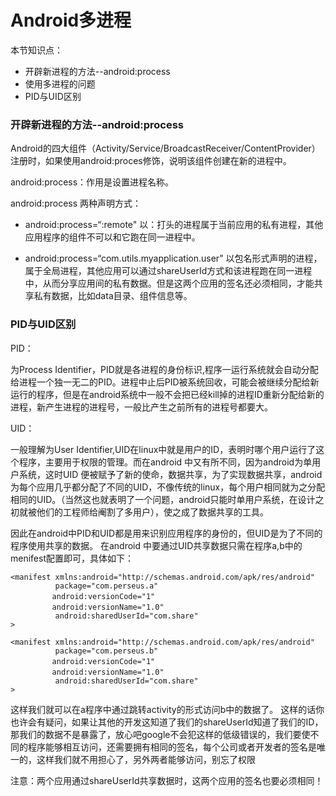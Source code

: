 # Android多进程

本节知识点：

* 开辟新进程的方法--android:process
* 使用多进程的问题
* PID与UID区别

### 开辟新进程的方法--android:process

Android的四大组件（Activity/Service/BroadcastReceiver/ContentProvider）注册时，如果使用android:proces修饰，说明该组件创建在新的进程中。

android:process：作用是设置进程名称。

android:process 两种声明方式：

* android:process=“:remote" 
	以：打头的进程属于当前应用的私有进程，其他应用程序的组件不可以和它跑在同一进程中。
	
* android:process=“com.utils.myapplication.user"
	以包名形式声明的进程，属于全局进程，其他应用可以通过shareUserId方式和该进程跑在同一进程中，从而分享应用间的私有数据。但是这两个应用的签名还必须相同，才能共享私有数据，比如data目录、组件信息等。



### PID与UID区别

PID：
	
为Process Identifier，PID就是各进程的身份标识,程序一运行系统就会自动分配给进程一个独一无二的PID。进程中止后PID被系统回收，可能会被继续分配给新运行的程序，但是在android系统中一般不会把已经kill掉的进程ID重新分配给新的进程，新产生进程的进程号，一般比产生之前所有的进程号都要大。

UID：

一般理解为User Identifier,UID在linux中就是用户的ID，表明时哪个用户运行了这个程序，主要用于权限的管理。而在android 中又有所不同，因为android为单用户系统，这时UID 便被赋予了新的使命，数据共享，为了实现数据共享，android为每个应用几乎都分配了不同的UID，不像传统的linux，每个用户相同就为之分配相同的UID。（当然这也就表明了一个问题，android只能时单用户系统，在设计之初就被他们的工程师给阉割了多用户），使之成了数据共享的工具。


因此在android中PID和UID都是用来识别应用程序的身份的，但UID是为了不同的程序使用共享的数据。
在android 中要通过UID共享数据只需在程序a,b中的menifest配置即可，具体如下：

```
<manifest xmlns:android="http://schemas.android.com/apk/res/android"
          package="com.perseus.a"
　　　　　 android:versionCode="1"
　　　　　 android:versionName="1.0"
          android:sharedUserId="com.share"
>

<manifest xmlns:android="http://schemas.android.com/apk/res/android"
          package="com.perseus.b"
　　　　　 android:versionCode="1"
　　　　　 android:versionName="1.0"
          android:sharedUserId="com.share"
>
```

这样我们就可以在a程序中通过跳转activity的形式访问b中的数据了。
   这样的话你也许会有疑问，如果让其他的开发这知道了我们的shareUserId知道了我们的ID，那我们的数据不是暴露了，放心吧google不会犯这样的低级错误的，我们要使不同的程序能够相互访问，还需要拥有相同的签名，每个公司或者开发者的签名是唯一的，这样我们就不用担心了，另外两者能够访问，别忘了权限

注意：两个应用通过shareUserId共享数据时，这两个应用的签名也要必须相同！



